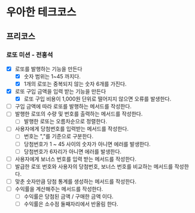 # 우아한 테크코스
## 프리코스
### 로또 미션 - 전홍석

* [x] 로또를 발행하는 기능을 만든다
  * [x] 숫자 범위는 1~45 까지다.
  * [x] 1개의 로또는 중복되지 않는 숫자 6개를 가진다.
* [x] 로또 구입 금액을 입력 받는 기능을 만든다
  * [x] 로또 구입 비용이 1,000원 단위로 떨어지지 않으면 오류를 발생한다.
* [ ] 구입 금액에 따라 로또를 발행하는 메서드를 작성한다.
* [ ] 발행한 로또의 수량 및 번호를 출력하는 메서드를 작성한다.
  * [ ] 발행한 로또는 오름차순으로 정렬한다.
* [ ] 사용자에게 당첨번호를 입력받는 메서드를 작성한다.
  * [ ] 번호는 ","를 기준으로 구분한다.
  * [ ] 당첨번호가 1 ~ 45 사이의 숫자가 아니면 에러를 발생한다.
  * [ ] 당첨번호가 6자리가 아니면 에러를 발생한다.
* [ ] 사용자에게 보너스 번호를 입력 받는 메서드를 작성한다.
* [ ] 발급한 로또 번호와 사용자의 당첨번호, 보너스 번호를 비교하는 메서드를 작성한다.
* [ ] 맞춘 숫자만큼 당첨 통계를 생성하는 메서드를 작성한다.
* [ ] 수익률을 계산해주는 메서드를 작성한다.
  * [ ] 수익률은 당첨된 금액 / 구매한 금액 이다.
  * [ ] 수익률은 소수점 둘째자리에서 반올림 한다.
